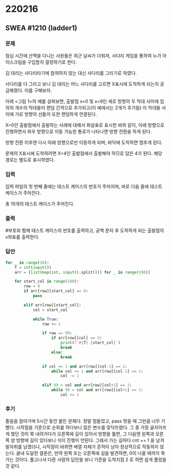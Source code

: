 # 220216



## SWEA #1210 (ladder1)



### 문제

점심 시간에 산책을 다니는 사원들은 최근 날씨가 더워져, 사다리 게임을 통하여 누가 아이스크림을 구입할지 결정하기로 한다.

김 대리는 사다리타기에 참여하지 않는 대신 사다리를 그리기로 하였다.

사다리를 다 그리고 보니 김 대리는 어느 사다리를 고르면 X표시에 도착하게 되는지 궁금해졌다. 이를 구해보자.

아래 <그림 1>의 예를 살펴보면, 출발점 x=0 및 x=9인 세로 방향의 두 막대 사이에 임의의 개수의 막대들이 랜덤 간격으로 추가되고(이 예에서는 2개가 추가됨) 이 막대들 사이에 가로 방향의 선들이 또한 랜덤하게 연결된다.

X=0인 출발점에서 출발하는 사례에 대해서 화살표로 표시한 바와 같이, 아래 방향으로 진행하면서 좌우 방향으로 이동 가능한 통로가 나타나면 방향 전환을 하게 된다.

방향 전환 이후엔 다시 아래 방향으로만 이동하게 되며, 바닥에 도착하면 멈추게 된다.

문제의 X표시에 도착하려면 X=4인 출발점에서 출발해야 하므로 답은 4가 된다. 해당 경로는 별도로 표시하였다.



### 입력

입력 파일의 첫 번째 줄에는 테스트 케이스의 번호가 주어지며, 바로 다음 줄에 테스트 케이스가 주어진다.

총 10개의 테스트 케이스가 주어진다.



### 출력

\#부호와 함께 테스트 케이스의 번호를 출력하고, 공백 문자 후 도착하게 되는 출발점의 x좌표를 출력한다.



### 답안

```python
for _ in range(10):
    T = int(input())
    arr = [list(map(int, input().split())) for _ in range(100)]

    for start_col in range(100):
        row = 0
        if arr[row][start_col] == 0:
            pass

        elif arr[row][start_col]:
            col = start_col

            while True:
                row += 1

                if row == 99:
                    if arr[row][col] == 2:
                        print(f'#{T} {start_col}')
                        break
                    else:
                        break

                if col >= 1 and arr[row][col-1] == 1:
                    while col >= 1 and arr[row][col-1] == 1:
                        col -= 1

                elif 99 > col and arr[row][col+1] == 1:
                    while 99 > col and arr[row][col+1] == 1:
                        col += 1
```



### 후기

졸음을 참아가며 5시간 동안 붙든 문제다. 정말 힘들었고, pass 떳을 때 그만큼 너무 기뻤다. 시작점을 기준으로 순회를 하다보니 많은 변수를 맞닥뜨렸다. 그 중 가장 골치아프게 했던 것이 쭉 내려가다가 오른쪽에 길이 있어서 방향을 틀면, 그 다음엔 왼쪽과 오른쪽 양 방향에 길이 있다보니 식이 진행이 안된다. 그래서 가는 길마다 cnt += 1 을 남겨 발자취를 남겼더니, 시작점이 바뀌면 배열 자체가 흔적이 남아 정상적으로 작동하지 않는다. 끝내 도달한 결론은, 만약 왼쪽 또는 오른쪽에 길을 발견하면, 0이 나올 때까지 쭉 가는 것이다. 풀고나서 다른 사람의 답안을 보니 기준을 도착지점 2 로 하면 쉽게 풀었을 것 같다.